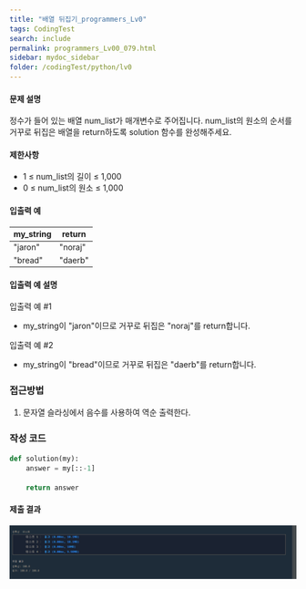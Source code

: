 ```yaml
---
title: "배열 뒤집기_programmers_Lv0"
tags: CodingTest
search: include
permalink: programmers_Lv00_079.html
sidebar: mydoc_sidebar
folder: /codingTest/python/lv0
---
```



#### 문제 설명 <br>

정수가 들어 있는 배열 num_list가 매개변수로 주어집니다. num_list의 원소의 순서를 거꾸로 뒤집은 배열을 return하도록 solution 함수를 완성해주세요.

#### 제한사항 <br>

- 1 ≤ num_list의 길이 ≤ 1,000
- 0 ≤ num_list의 원소 ≤ 1,000

#### 입출력 예 <br>
  
my_string|	return
---|---
"jaron"|	"noraj"
"bread"|	"daerb"

#### 입출력 예 설명 <br>

입출력 예 #1
- my_string이 "jaron"이므로 거꾸로 뒤집은 "noraj"를 return합니다.

입출력 예 #2
- my_string이 "bread"이므로 거꾸로 뒤집은 "daerb"를 return합니다.

### 접근방법 <br>

1. 문자열 슬라싱에서 음수를 사용하여 역순 출력한다.

### 작성 코드 <br>

```python
def solution(my):
    answer = my[::-1]
    
    return answer
```

#### 제출 결과

![제출 결과](\images\programmers_Lv00_079.png)





